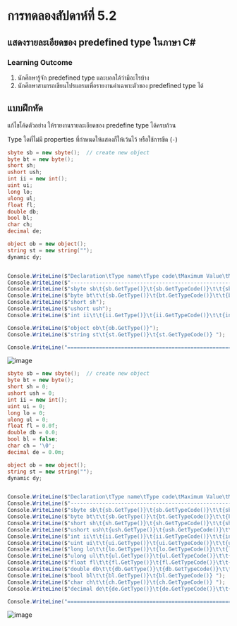 # การทดลองสัปดาห์ที่ 5.2 #
## แสดงรายละเอียดของ predefined type ในภาษา C#  ##


### Learning Outcome ###
1. นักศึกษารู้จัก predefined type และบอกได้ว่ามีอะไรบ้าง
2. นักศึกษาสามารถเขียนโปรแกรมเพื่อรายงานค่าเฉพาะตัวของ predefined type ได้

## แบบฝึกหัด ##

แก้ไขโค้ดตัวอย่าง ให้รายงานรายละเอียดของ predefine type ได้ครบถ้วน

Type ใดที่ไม่มี properties ที่กำหนดให้แสดงก็ให้เว้นไว้ หรือใช้การขีด (`-`)
```cs
sbyte sb = new sbyte();  // create new object
byte bt = new byte();
short sh;                 
ushort ush;
int ii = new int();
uint ui;
long lo;
ulong ul;
float fl;
double db;
bool bl;
char ch;
decimal de;

object ob = new object();
string st = new string("");
dynamic dy;


Console.WriteLine($"Declaration\tType name\tType code\tMaximum Value\tMinimum Value");
Console.WriteLine($"----------------------------------------------------------------------------");
Console.WriteLine($"sbyte sb\t{sb.GetType()}\t{sb.GetTypeCode()}\t\t{sbyte.MaxValue}\t\t{sbyte.MinValue}");
Console.WriteLine($"byte bt\t\t{sb.GetType()}\t{bt.GetTypeCode()}\t\t{byte.MaxValue}\t\t{byte.MinValue}");
Console.WriteLine($"short sh");
Console.WriteLine($"ushort ush");
Console.WriteLine($"int ii\t\t{ii.GetType()}\t{ii.GetTypeCode()}\t\t{int.MaxValue}\t{int.MinValue} ");

Console.WriteLine($"object ob\t{ob.GetType()}");
Console.WriteLine($"string st\t{st.GetType()}\t{st.GetTypeCode()} ");

Console.WriteLine("============================================================================");

```

![image](https://github.com/Poramat45/Week-05/assets/115066249/79a86534-849d-4f06-b72e-8421e99cbadd)
```cs
sbyte sb = new sbyte();  // create new object
byte bt = new byte();
short sh = 0;
ushort ush = 0;
int ii = new int();
uint ui = 0;
long lo = 0;
ulong ul = 0;
float fl = 0.0f;
double db = 0.0;
bool bl = false;
char ch = '\0';
decimal de = 0.0m;

object ob = new object();
string st = new string("");
dynamic dy;


Console.WriteLine($"Declaration\tType name\tType code\tMaximum Value\tMinimum Value");
Console.WriteLine($"----------------------------------------------------------------------------");
Console.WriteLine($"sbyte sb\t{sb.GetType()}\t{sb.GetTypeCode()}\t\t{sbyte.MaxValue}\t\t{sbyte.MinValue}");
Console.WriteLine($"byte bt\t\t{sb.GetType()}\t{bt.GetTypeCode()}\t\t{byte.MaxValue}\t\t{byte.MinValue}");
Console.WriteLine($"short sh\t{sh.GetType()}\t{sh.GetTypeCode()}\t\t{short.MaxValue}\t\t{short.MinValue}");
Console.WriteLine($"ushort ush\t{ush.GetType()}\t{ush.GetTypeCode()}\t\t{ushort.MaxValue}\t\t{ushort.MinValue}");
Console.WriteLine($"int ii\t\t{ii.GetType()}\t{ii.GetTypeCode()}\t\t{int.MaxValue}\t{int.MinValue} ");
Console.WriteLine($"uint ui\t\t{ui.GetType()}\t{ui.GetTypeCode()}\t\t{uint.MaxValue}\t\t{uint.MinValue}");
Console.WriteLine($"long lo\t\t{lo.GetType()}\t{lo.GetTypeCode()}\t\t{long.MaxValue}\t{long.MinValue}");
Console.WriteLine($"ulong ul\t\t{ul.GetType()}\t{ul.GetTypeCode()}\t\t{ulong.MaxValue}\t\t{ulong.MinValue}");
Console.WriteLine($"float fl\t\t{fl.GetType()}\t{fl.GetTypeCode()}\t\t{float.MaxValue}\t\t{float.MinValue} ");
Console.WriteLine($"double db\t\t{db.GetType()}\t{db.GetTypeCode()}\t\t{double.MaxValue}\t\t{double.MinValue}");
Console.WriteLine($"bool bl\t\t{bl.GetType()}\t{bl.GetTypeCode()} ");
Console.WriteLine($"char ch\t\t{ch.GetType()}\t{ch.GetTypeCode()} ");
Console.WriteLine($"decimal de\t{de.GetType()}\t{de.GetTypeCode()}\t\t{decimal.MaxValue}\t{decimal.MinValue} ");

Console.WriteLine("============================================================================");
```
![image](https://github.com/Poramat45/Week-05/assets/115066249/5845539e-c925-4b16-8d1e-2c76863d11fa)
